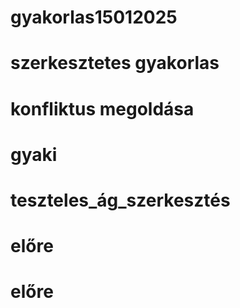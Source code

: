 # gyakorlas15012025
# szerkesztetes gyakorlas
# konfliktus megoldása
# gyaki
# teszteles_ág_szerkesztés
# előre
# előre
